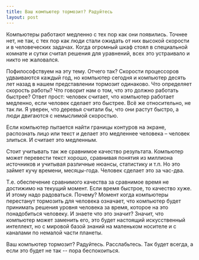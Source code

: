 ```yaml
---
title: Ваш компьютер тормозит? Радуйтесь
layout: post
---
```


Компьютеры работают медленно с тех пор как они появились. Точнее нет, не так, с тех пор как люди стали ожидать от них высокой скорости и в человеческих задачах. Когда огромный шкаф стоял в специальной комнате и сутки считал решения для уравнений, всех это устраивало и никто не жаловался.

Пофилософствуем на эту тему. Отчего так? Скорости процессоров удваиваются каждый год, но компьютер сегодня и компьютер десять лет назад в нашем представлении тормозит одинаково. Что определяет скорость работы? Что говорит нам о том, что это должно работать быстрее? Ответ прост: человек считает, что компьютер работает медленно, если человек сделает это быстрее. Всё же относительно, не так ли. Я уверен, что деревья считали бы, что они растут быстро, а люди двигаются с немыслимой скоростью.

Если компьютер пытается найти границы контуров на экране, распознать лицо или текст и делает это медленнее человека – человек злиться. И считает это медленным.

Стоит учитывать так же сравнимое качество результата. Компьютер может перевести текст хорошо, сравнивая понятия из миллиона источников и учитывая различные нюансы, статистику и т.п. Но это займет кучу времени, месяцы-года. Человек сделает это за час-два.

Т.е. обеспечение сравнимого качества за сравнимое время не достижимо на текущий момент. Если время быстрое, то качество хуже. И этому надо радоваться. Почему? Момент когда компьютеры перестанут тормозить для человека означает, что компьютер будет принимать решения уровня человека за время, которое на это понадобиться человеку. И знаете что это значит? Значит, что компьютер может заменить его, это будет настоящий искусственный интеллект, но с мировой базой знаний на маленьком носителе и с каналами по немалой части планеты.

Ваш компьютер тормозит? Радуйтесь. Расслабьтесь. Так будет всегда, а если это будет не так -- пора беспокоиться.